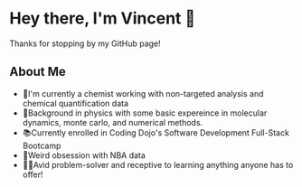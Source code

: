 <!--
- 👋 Hi, I’m @vhknip
- 👀 I’m interested in ...
- 🌱 I’m currently learning ...
- 💞️ I’m looking to collaborate on ...
- 📫 How to reach me ...
-->

<!---
vhknip/vhknip is a ✨ special ✨ repository because its `README.md` (this file) appears on your GitHub profile.
You can click the Preview link to take a look at your changes.
--->

# Hey there, I'm Vincent 👋
Thanks for stopping by my GitHub page!

## About Me
- :test_tube:I'm currently a chemist working with non-targeted analysis and chemical quantification data
- :triangular_ruler:Background in physics with some basic expereince in molecular dynamics, monte carlo, and numerical methods.
- :books:Currently enrolled in Coding Dojo's Software Development Full-Stack Bootcamp
- :basketball:Weird obsession with NBA data
- 👨‍🏫Avid problem-solver and receptive to learning anything anyone has to offer!
